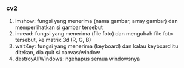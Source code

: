 ### cv2
1. imshow: fungsi yang menerima (nama gambar, array gambar) dan memperlihatkan si gambar tersebut
2. imread: fungsi yang menerima (file foto) dan mengubah file foto tersebut, ke matrix 3d (R, G, B)
3. waitKey: fungsi yang menerima (keyboard) dan kalau keyboard itu ditekan, dia quit si canvas/window
4. destroyAllWindows: ngehapus semua windowsnya
